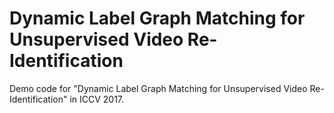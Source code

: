 # Dynamic Label Graph Matching for Unsupervised Video Re-Identification

Demo code for "Dynamic Label Graph Matching for Unsupervised Video Re-Identification" in ICCV 2017.
